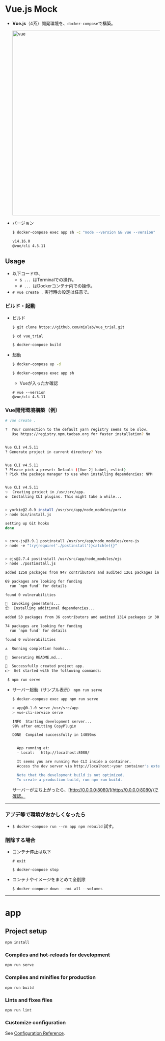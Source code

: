 # Vue.js Mock

* __Vue.js__（4系）開発環境を、`docker-compose`で構築。

  <img width="600" alt="vue" src="https://user-images.githubusercontent.com/33124627/77903090-4463d480-72bd-11ea-86c6-c62023bfa3f0.png">

* バージョン

  ```sh
  $ docker-compose exec app sh -c "node --version && vue --version"

  v14.16.0
  @vue/cli 4.5.11
  ```

## Usage

* 以下コード中、
  * `$ ... `はTerminalでの操作。
  * `# ... `はDockerコンテナ内での操作。
* `# vue create .` 実行時の設定は任意で。

### ビルド・起動

* ビルド

  ```sh
  $ git clone https://github.com/miolab/vue_trial.git

  $ cd vue_trial

  $ docker-compose build
  ```

* 起動

  ```sh
  $ docker-compose up -d
  ```

  ```sh
  $ docker-compose exec app sh
  ```

  * Vueが入ったか確認

  ```
  # vue --version
  @vue/cli 4.5.11
  ```

### Vue開発環境構築（例）

```sh
# vue create .

?  Your connection to the default yarn registry seems to be slow.
   Use https://registry.npm.taobao.org for faster installation? No


Vue CLI v4.5.11
? Generate project in current directory? Yes


Vue CLI v4.5.11
? Please pick a preset: Default ([Vue 2] babel, eslint)
? Pick the package manager to use when installing dependencies: NPM


Vue CLI v4.5.11
✨  Creating project in /usr/src/app.
⚙️  Installing CLI plugins. This might take a while...


> yorkie@2.0.0 install /usr/src/app/node_modules/yorkie
> node bin/install.js

setting up Git hooks
done


> core-js@3.9.1 postinstall /usr/src/app/node_modules/core-js
> node -e "try{require('./postinstall')}catch(e){}"


> ejs@2.7.4 postinstall /usr/src/app/node_modules/ejs
> node ./postinstall.js

added 1258 packages from 947 contributors and audited 1261 packages in 154.604s

69 packages are looking for funding
  run `npm fund` for details

found 0 vulnerabilities

🚀  Invoking generators...
📦  Installing additional dependencies...

added 53 packages from 36 contributors and audited 1314 packages in 30.346s

74 packages are looking for funding
  run `npm fund` for details

found 0 vulnerabilities

⚓  Running completion hooks...

📄  Generating README.md...

🎉  Successfully created project app.
👉  Get started with the following commands:

 $ npm run serve

```

* サーバー起動（サンプル表示） `npm run serve`

  ```sh
  $ docker-compose exec app npm run serve

  > app@0.1.0 serve /usr/src/app
  > vue-cli-service serve

  INFO  Starting development server...
  98% after emitting CopyPlugin

  DONE  Compiled successfully in 14059ms


    App running at:
    - Local:   http://localhost:8080/

    It seems you are running Vue CLI inside a container.
    Access the dev server via http://localhost:<your container's external mapped port>/

    Note that the development build is not optimized.
    To create a production build, run npm run build.
  ```

  サーバーが立ち上がったら、[http://0.0.0.0:8080/](http://0.0.0.0:8080/)で確認。

---

### アプデ等で環境がおかしくなったら

* `$ docker-compose run --rm app npm rebuild` 試す。

### 削除する場合

* コンテナ停止は以下

  ```
  # exit
  ```

  ```
  $ docker-compose stop
  ```

* コンテナやイメージをまとめて全削除

  ```
  $ docker-compose down --rmi all --volumes
  ```

---

# app

## Project setup
```
npm install
```

### Compiles and hot-reloads for development
```
npm run serve
```

### Compiles and minifies for production
```
npm run build
```

### Lints and fixes files
```
npm run lint
```

### Customize configuration
See [Configuration Reference](https://cli.vuejs.org/config/).
